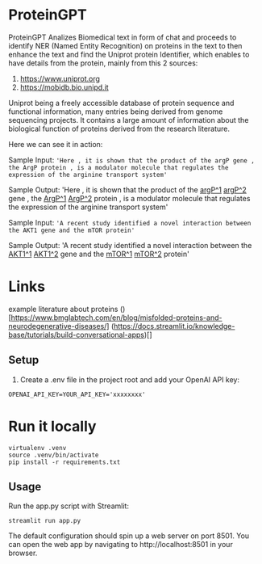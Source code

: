 # ProteinGPT

ProteinGPT Analizes Biomedical text in form of chat and proceeds to identify NER (Named Entity Recognition) on proteins in the text to then enhance the text and find the Uniprot protein Identifier, which enables to have details from the protein, mainly from this 2 sources:
1. https://www.uniprot.org
2. https://mobidb.bio.unipd.it

Uniprot being a freely accessible database of protein sequence and functional information, many entries being derived from genome sequencing projects. It contains a large amount of information about the biological function of proteins derived from the research literature.

Here we can see it in action:


Sample Input:
```'Here , it is shown that the product of the argP gene , the ArgP protein , is a modulator molecule that regulates the expression of the arginine transport system'```

Sample Output:
 'Here , it is shown that the product of the [argP^1](https://www.uniprot.org/uniprotkb/P0A8S1/entry) [argP^2](https://mobidb.bio.unipd.it/P0A8S1) gene , the [ArgP^1](https://www.uniprot.org/uniprotkb/P0A8S1/entry) [ArgP^2](https://mobidb.bio.unipd.it/P0A8S1) protein , is a modulator molecule that regulates the expression of the arginine transport system'



Sample Input:
```'A recent study identified a novel interaction between the AKT1 gene and the mTOR protein'```

Sample Output:
'A recent study identified a novel interaction between the [AKT1^1](https://www.uniprot.org/uniprotkb/Q96B36/entry) [AKT1^2](https://mobidb.bio.unipd.it/Q96B36) gene and the [mTOR^1](https://www.uniprot.org/uniprotkb/P42345/entry) [mTOR^2](https://mobidb.bio.unipd.it/P42345) protein'


# Links

example literature about proteins ()[https://www.bmglabtech.com/en/blog/misfolded-proteins-and-neurodegenerative-diseases/]
(https://docs.streamlit.io/knowledge-base/tutorials/build-conversational-apps)[]


## Setup

1. Create a .env file in the project root and add your OpenAI API key:

```OPENAI_API_KEY=YOUR_API_KEY='xxxxxxxx'```

# Run it locally
```
virtualenv .venv
source .venv/bin/activate
pip install -r requirements.txt
```

## Usage
Run the app.py script with Streamlit:

```streamlit run app.py```

The default configuration should spin up a web server on port 8501. You can open the web app by navigating to http://localhost:8501 in your browser.
